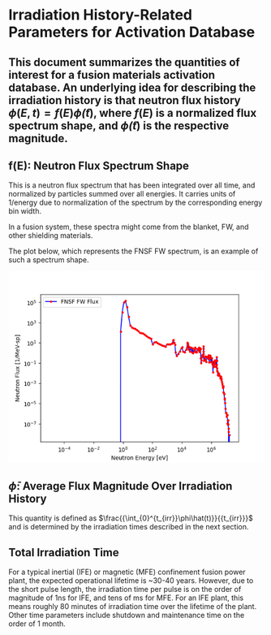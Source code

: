 # Irradiation History-Related Parameters for Activation Database

## This document summarizes the quantities of interest for a fusion materials activation database. An underlying idea for describing the irradiation history is that neutron flux history $\phi(E,t) = f(E)\phi\hat(t)$, where $f(E)$ is a normalized flux spectrum shape, and $\phi\hat(t)$ is the respective magnitude.

## f(E): Neutron Flux Spectrum Shape

This is a neutron flux spectrum that has been integrated over all time, and normalized by particles summed over all energies. It carries units of 1/energy due to normalization of the spectrum by the corresponding energy bin width.<br>

In a fusion system, these spectra might come from the blanket, FW, and other shielding materials.

The plot below, which represents the FNSF FW spectrum, is an example of such a spectrum shape.

![alt text](https://github.com/anu1217/ALARA/blob/irr_hist/examples/flux_norm.png?raw=true)

## $\bar{\phi}$: Average Flux Magnitude Over Irradiation History

This quantity is defined as $\frac{{\int_{0}^{t_{irr}}\phi\hat(t)}}{{t_{irr}}}$ and is determined by the irradiation times described in the next section.

## Total Irradiation Time

For a typical inertial (IFE) or magnetic (MFE) confinement fusion power plant, the expected operational lifetime is ~30-40 years. However, due to the short pulse length, the irradiation time per pulse is on the order of magnitude of 1ns for IFE, and tens of ms for MFE. For an IFE plant, this means roughly 80 minutes of irradiation time over the lifetime of the plant. Other time parameters include shutdown and maintenance time on the order of 1 month.





